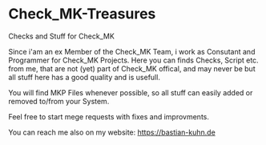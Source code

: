# Check_MK-Treasures
Checks and Stuff for Check_MK

Since i'am an ex Member of the Check_MK Team, i work as Consutant and Programmer for Check_MK Projects.
Here you can finds Checks, Script etc. from me, that are not (yet) part of Check_MK offical, and may never be but all stuff here
has a good quality and is usefull.

You will find MKP Files whenever possible, so all stuff can easily added or removed to/from your System.

Feel free to start mege requests with fixes and improvments.

You can reach me also on my website: https://bastian-kuhn.de 
